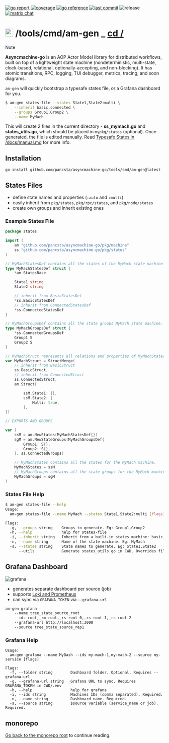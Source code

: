 [![go report](https://goreportcard.com/badge/github.com/pancsta/asyncmachine-go)](https://goreportcard.com/report/github.com/pancsta/asyncmachine-go)
[![coverage](https://codecov.io/gh/pancsta/asyncmachine-go/graph/badge.svg?token=B8553BI98P)](https://codecov.io/gh/pancsta/asyncmachine-go)
[![go reference](https://pkg.go.dev/badge/github.com/pancsta/asyncmachine-go.svg)](https://pkg.go.dev/github.com/pancsta/asyncmachine-go)
[![last commit](https://img.shields.io/github/last-commit/pancsta/asyncmachine-go/main)](https://github.com/pancsta/asyncmachine-go/commits/main/)
![release](https://img.shields.io/github/v/release/pancsta/asyncmachine-go)
[![matrix chat](https://matrix.to/img/matrix-badge.svg)](https://matrix.to/#/#room:asyncmachine)

# <img src="https://pancsta.github.io/assets/asyncmachine-go/logo.png" height="25"/> /tools/cmd/am-gen _ [cd /](/)

> [!NOTE]
> **Asyncmachine-go** is an AOP Actor Model library for distributed workflows, built on top of a lightweight state
> machine (nondeterministic, multi-state, clock-based, relational, optionally-accepting, and non-blocking). It has
> atomic transitions, RPC, logging, TUI debugger, metrics, tracing, and soon diagrams.

`am-gen` will quickly bootstrap a typesafe states file, or a Grafana dashboard for you.

```bash
$ am-gen states-file --states State1,State2:multi \
    --inherit basic,connected \
    --groups Group1,Group2 \
    --name MyMach
```

This will create 2 files in the current directory - **ss_mymach.go** and **states_utils.go**, which should be placed in
`mypkg/states` (optional). Once generated, the file is edited manually. Read [Typesafe States in /docs/manual.md](/docs/manual.md#typesafe-states)
for more info.

## Installation

`go install github.com/pancsta/asyncmachine-go/tools/cmd/am-gen@latest`

## States Files

- define state names and properties (`:auto` and `:multi`)
- easily inherit from `pkg/states`, `pkg/rpc/states`, and `pkg/node/states`
- create own groups and inherit existing ones

### Example States File

```go
package states

import (
    am "github.com/pancsta/asyncmachine-go/pkg/machine"
    ss "github.com/pancsta/asyncmachine-go/pkg/states"
)

// MyMachStatesDef contains all the states of the MyMach state machine.
type MyMachStatesDef struct {
    *am.StatesBase

    State1 string
    State2 string

    // inherit from BasicStatesDef
    *ss.BasicStatesDef
    // inherit from ConnectedStatesDef
    *ss.ConnectedStatesDef
}

// MyMachGroupsDef contains all the state groups MyMach state machine.
type MyMachGroupsDef struct {
    *ss.ConnectedGroupsDef
    Group1 S
    Group2 S
}

// MyMachStruct represents all relations and properties of MyMachStates.
var MyMachStruct = StructMerge(
    // inherit from BasicStruct
    ss.BasicStruct,
    // inherit from ConnectedStruct
    ss.ConnectedStruct,
    am.Struct{

        ssM.State1: {},
        ssM.State2: {
            Multi: true,
        },
})

// EXPORTS AND GROUPS

var (
    ssM = am.NewStates(MyMachStatesDef{})
    sgM = am.NewStateGroups(MyMachGroupsDef{
        Group1: S{},
        Group2: S{},
    }, ss.ConnectedGroups)

    // MyMachStates contains all the states for the MyMach machine.
    MyMachStates = ssM
    // MyMachGroups contains all the state groups for the MyMach machine.
    MyMachGroups = sgM
)
```

### States File Help

```bash
$ am-gen states-file --help
Usage:
  am-gen states-file --name MyMach --states State1,State2:multi [flags]

Flags:
  -g, --groups string    Groups to generate. Eg: Group1,Group2
  -h, --help             help for states-file
  -i, --inherit string   Inherit from a built-in states machine: basic,connected,rpc/worker,node/worker
  -n, --name string      Name of the state machine. Eg: MyMach
  -s, --states string    State names to generate. Eg: State1,State2
      --utils            Generate states_utils.go in CWD. Overrides files. (default true)
```

## Grafana Dashboard

![grafana](https://pancsta.github.io/assets/asyncmachine-go/grafana.dark.png)

- generates separate dashboard per source (job)
- supports [Loki and Prometheus](/pkg/telemetry/README.md)
- can sync via `GRAFANA_TOKEN` via `--grafana-url`

```bash
am-gen grafana
    --name tree_state_source_root
    --ids root,_rm-root,_rs-root-0,_rs-root-1,_rs-root-2
    --grafana-url http://localhost:3000
    --source tree_state_source_rep1
```

### Grafana Help

```text
Usage:
  am-gen grafana --name MyDash --ids my-mach-1,my-mach-2 --source my-service [flags]

Flags:
  -f, --folder string        Dashboard folder. Optional. Requires --grafana-url
  -g, --grafana-url string   Grafana URL to sync. Requires GRAFANA_TOKEN in CWD/.env
  -h, --help                 help for grafana
  -i, --ids string           Machines IDs (comma separated). Required.
  -n, --name string          Dashboard name. Required.
  -s, --source string        $source variable (service_name or job). Required.
```

## monorepo

[Go back to the monorepo root](/README.md) to continue reading.
